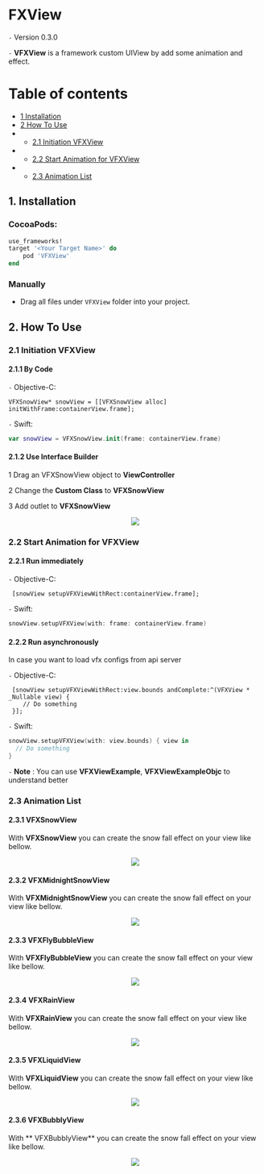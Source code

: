 # FXView

`-` Version 0.3.0

`-` **VFXView** is a framework custom UIView by add some animation and effect.

# Table of contents
* [1 Installation](#Installation)
* [2 How To Use](#Setup)
* * [2.1 Initiation VFXView](#initiation)
* * [2.2 Start Animation for VFXView](#start_animation)
* * [2.3 Animation List](#animation_list)

## <a id="Installation"></a>1. Installation

### CocoaPods:

```ruby
use_frameworks!
target '<Your Target Name>' do
    pod 'VFXView'
end
```

### Manually

* Drag all files under `VFXView` folder into your project.

## <a id="Setup"></a>2. How To Use

### <a id="initiation"></a>2.1 Initiation VFXView

#### 2.1.1 By Code

`-` Objective-C:

```objC
VFXSnowView* snowView = [[VFXSnowView alloc] initWithFrame:containerView.frame];
```

`-` Swift:

```swift
var snowView = VFXSnowView.init(frame: containerView.frame)
```

#### 2.1.2 Use Interface Builder

1 Drag an VFXSnowView object to **ViewController** <br/>

2 Change the **Custom Class** to **VFXSnowView** <br/>

3 Add outlet to **VFXSnowView** <br/>

<p align="center">
  <img src="docs/storyboard.png">
</p>

### <a id="start_animation"></a>2.2 Start Animation for VFXView

#### 2.2.1 Run immediately

`-` Objective-C:

```objC
 [snowView setupVFXViewWithRect:containerView.frame];
```

`-` Swift:

```swift
snowView.setupVFXView(with: frame: containerView.frame)
```

#### 2.2.2 Run asynchronously

In case you want to load vfx configs from api server

`-` Objective-C:

```objC
 [snowView setupVFXViewWithRect:view.bounds andComplete:^(VFXView * _Nullable view) {
    // Do something
 }];
```

`-` Swift:

```swift
snowView.setupVFXView(with: view.bounds) { view in
  // Do something
}
```

`-` **Note** : You can use **VFXViewExample**, **VFXViewExampleObjc** to understand better

### <a id="animation_list"></a>2.3 Animation List

#### 2.3.1 VFXSnowView

With **VFXSnowView** you can create the snow fall effect on your view like bellow.

<p align="center">
  <img src="https://media.giphy.com/media/BF9N1QUCwlg61kGKKR/giphy.gif">
</p>

#### 2.3.2 VFXMidnightSnowView

With **VFXMidnightSnowView** you can create the snow fall effect on your view like bellow.

<p align="center">
  <img src="https://media.giphy.com/media/6U0eZDODQ2UcsC82NQ/giphy.gif">
</p>

#### 2.3.3 VFXFlyBubbleView

With **VFXFlyBubbleView** you can create the snow fall effect on your view like bellow.

<p align="center">
  <img src="https://media.giphy.com/media/Jwk3s5Ofid76lPn0Oa/giphy.gif">
</p>


#### 2.3.4 VFXRainView

With **VFXRainView** you can create the snow fall effect on your view like bellow.


<p align="center">
  <img src="https://media.giphy.com/media/jFteR9lEpzD4fe67EP/giphy.gif">
</p>

#### 2.3.5 VFXLiquidView

With **VFXLiquidView** you can create the snow fall effect on your view like bellow.


<p align="center">
  <img src="https://media.giphy.com/media/N6YRpVMnIUaGPXwJHk/giphy.gif">
</p>

#### 2.3.6 VFXBubblyView

With ** VFXBubblyView** you can create the snow fall effect on your view like bellow.

<p align="center">
  <img src="https://media.giphy.com/media/w9xVWIW7Yyl6mDB9n5/giphy.gif">
</p>
